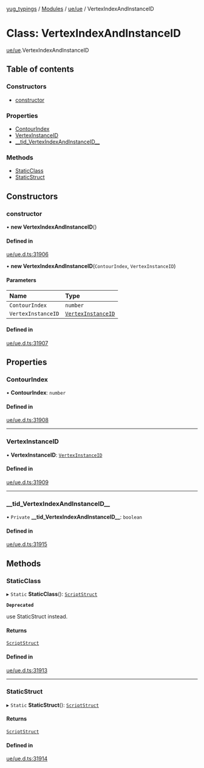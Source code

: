 [yug_typings](../README.md) / [Modules](../modules.md) / [ue/ue](../modules/ue_ue.md) / VertexIndexAndInstanceID

# Class: VertexIndexAndInstanceID

[ue/ue](../modules/ue_ue.md).VertexIndexAndInstanceID

## Table of contents

### Constructors

- [constructor](ue_ue.VertexIndexAndInstanceID.md#constructor)

### Properties

- [ContourIndex](ue_ue.VertexIndexAndInstanceID.md#contourindex)
- [VertexInstanceID](ue_ue.VertexIndexAndInstanceID.md#vertexinstanceid)
- [\_\_tid\_VertexIndexAndInstanceID\_\_](ue_ue.VertexIndexAndInstanceID.md#__tid_vertexindexandinstanceid__)

### Methods

- [StaticClass](ue_ue.VertexIndexAndInstanceID.md#staticclass)
- [StaticStruct](ue_ue.VertexIndexAndInstanceID.md#staticstruct)

## Constructors

### constructor

• **new VertexIndexAndInstanceID**()

#### Defined in

[ue/ue.d.ts:31906](https://github.com/YugMetaverse/yug_typings/blob/25cad34/ue/ue.d.ts#L31906)

• **new VertexIndexAndInstanceID**(`ContourIndex`, `VertexInstanceID`)

#### Parameters

| Name | Type |
| :------ | :------ |
| `ContourIndex` | `number` |
| `VertexInstanceID` | [`VertexInstanceID`](ue_ue.VertexInstanceID.md) |

#### Defined in

[ue/ue.d.ts:31907](https://github.com/YugMetaverse/yug_typings/blob/25cad34/ue/ue.d.ts#L31907)

## Properties

### ContourIndex

• **ContourIndex**: `number`

#### Defined in

[ue/ue.d.ts:31908](https://github.com/YugMetaverse/yug_typings/blob/25cad34/ue/ue.d.ts#L31908)

___

### VertexInstanceID

• **VertexInstanceID**: [`VertexInstanceID`](ue_ue.VertexInstanceID.md)

#### Defined in

[ue/ue.d.ts:31909](https://github.com/YugMetaverse/yug_typings/blob/25cad34/ue/ue.d.ts#L31909)

___

### \_\_tid\_VertexIndexAndInstanceID\_\_

• `Private` **\_\_tid\_VertexIndexAndInstanceID\_\_**: `boolean`

#### Defined in

[ue/ue.d.ts:31915](https://github.com/YugMetaverse/yug_typings/blob/25cad34/ue/ue.d.ts#L31915)

## Methods

### StaticClass

▸ `Static` **StaticClass**(): [`ScriptStruct`](ue_ue.ScriptStruct.md)

**`Deprecated`**

use StaticStruct instead.

#### Returns

[`ScriptStruct`](ue_ue.ScriptStruct.md)

#### Defined in

[ue/ue.d.ts:31913](https://github.com/YugMetaverse/yug_typings/blob/25cad34/ue/ue.d.ts#L31913)

___

### StaticStruct

▸ `Static` **StaticStruct**(): [`ScriptStruct`](ue_ue.ScriptStruct.md)

#### Returns

[`ScriptStruct`](ue_ue.ScriptStruct.md)

#### Defined in

[ue/ue.d.ts:31914](https://github.com/YugMetaverse/yug_typings/blob/25cad34/ue/ue.d.ts#L31914)
